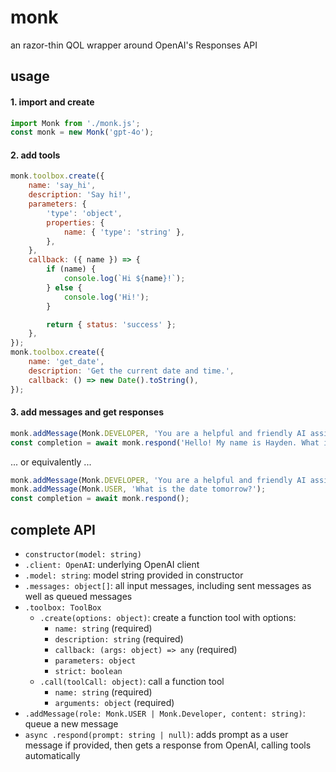 # monk
an razor-thin QOL wrapper around OpenAI's Responses API

## usage
#### 1. import and create
```js
import Monk from './monk.js';
const monk = new Monk('gpt-4o');
```

#### 2. add tools
```js
monk.toolbox.create({
    name: 'say_hi',
    description: 'Say hi!',
    parameters: {
        'type': 'object',
        properties: {
            name: { 'type': 'string' },
        },
    },
    callback: ({ name }) => {
        if (name) {
            console.log(`Hi ${name}!`);
        } else {
            console.log('Hi!');
        }

        return { status: 'success' };
    },
});
monk.toolbox.create({
    name: 'get_date',
    description: 'Get the current date and time.',
    callback: () => new Date().toString(),
});
```

#### 3. add messages and get responses
```js
monk.addMessage(Monk.DEVELOPER, 'You are a helpful and friendly AI assistant.');
const completion = await monk.respond('Hello! My name is Hayden. What is the date tomorrow?');
```

... or equivalently ...

```js
monk.addMessage(Monk.DEVELOPER, 'You are a helpful and friendly AI assistant.');
monk.addMessage(Monk.USER, 'What is the date tomorrow?');
const completion = await monk.respond();
````

## complete API
- `constructor(model: string)`
- `.client: OpenAI`: underlying OpenAI client
- `.model: string`: model string provided in constructor
- `.messages: object[]`: all input messages, including sent messages as well as queued messages
- `.toolbox: ToolBox`
    - `.create(options: object)`: create a function tool with options:
        - `name: string` (required)
        - `description: string` (required)
        - `callback: (args: object) => any` (required)
        - `parameters: object`
        - `strict: boolean`
    - `.call(toolCall: object)`: call a function tool
        - `name: string` (required)
        - `arguments: object` (required)
- `.addMessage(role: Monk.USER | Monk.Developer, content: string)`: queue a new message
- `async .respond(prompt: string | null)`: adds prompt as a user message if provided, then gets a response from OpenAI, calling tools automatically
